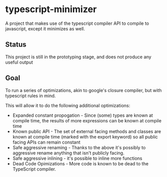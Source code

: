 # typescript-minimizer
A project that makes use of the typescript compiler API to compile to javascript, except it minimizes as well.

## Status

This project is still in the prototyping stage, and does not produce any useful output

## Goal

To run a series of optimizations, akin to google's closure compiler, but with typescript rules in mind.

This will allow it to do the following additional optimizations:

- Expanded constant propogation - Since (some) types are known at compile time, 
the results of more expressions can be known at compile time
- Known public API - The set of external facing methods and classes are known at compile time 
(marked with the export keyword) so all public facing APIs can remain constant
- Safe aggressive renaming - Thanks to the above it's possibly to aggressive rename anything that isn't publicly facing.
- Safe aggressive inlining - it's possible to inline more functions
- Dead Code Opimizations - More code is known to be dead to the TypeScript compiler.
